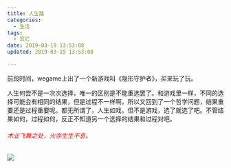 ```yaml
---
title: 人生路
categories:
  - 生活
tags:
  - 其它
date: 2019-03-19 13:53:08
updated: 2019-03-19 13:53:08

---
```

前段时间，wegame上出了一个新游戏叫《隐形守护者》，买来玩了玩。

人生何尝不是一次次选择，唯一的区别是不能重选罢了。和游戏里一样，不同的选择可能会有相同的结果，但是过程不一样啊，所以又回到了一个哲学问题，结果重要还是过程重要呢。都无所谓了，人生如戏，但不是游戏，选了就选了吧。不管结果如何，过程如何，反正不知道另一个选择的结果和过程对吧。


###### <font color = red>木业飞舞之处，火亦生生不息。</font>
![](https://proxy.qnoss.seeln.com/images/huoying.jpg)

